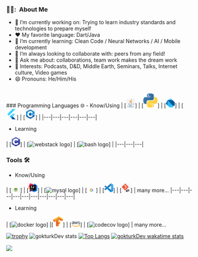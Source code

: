<h3> 👨‍💻: &nbsp;About Me </h3>

- 🔭 I’m currently working on: Trying to learn industry standards and technologies to prepare myself
- :heart: My favorite language: Dart/Java
- 🌱 I’m currently learning: Clean Code / Neural Networks / AI / Mobile development
- 👯 I’m always looking to collaborate with: peers from any field!
- 💬 Ask me about: collaborations, team work makes the dream work
- 💜 Interests: Podcasts, D&D, Middle Earth, Seminars, Talks, Internet culture, Video games
- 😄 Pronouns: He/Him/His 
<br/>
### Programming Languages 🌐
- Know/Using
<!-- https://github.com/gokturkDev/gokturkDev/blob/main/ -->
| [<img src="https://github.com/gokturkDev/gokturkDev/blob/main/java-logo.png" alt="java logo" width="24">] | [<img src="https://github.com/gokturkDev/gokturkDev/blob/main/python-logo.png" alt="python logo" width="38">]
| [<img src="https://github.com/gokturkDev/gokturkDev/blob/main/dart-logo.png" alt="dart logo" width="24">]
|  [<img src="https://github.com/gokturkDev/gokturkDev/blob/main/flutter-logo.png" alt="flutter logo" width="28">]
|  [<img src="https://github.com/gokturkDev/gokturkDev/blob/main/c++-logo.png" alt="ccp logo" width="28">]
|
|---|---|---|---|---|---|

- Learning

| [<img src="https://github.com/gokturkDev/gokturkDev/blob/main/c-logo.png" alt="c logo" width="24">]
| [<img src="https://github.com/gokturkDev/gokturkDev/blob/main/html-css-js-logo.png" alt="webstack logo" width="24">]
|  [<img src="https://github.com/gokturkDev/gokturkDev/blob/main/bash.png" alt="bash logo" width="24">]
|
|---|---|---|

### Tools 🛠️

- Know/Using

| [<img src="https://github.com/gokturkDev/gokturkDev/blob/main/android-studio-logo.png" alt="android studio logo" width="24">]
| [<img src="https://github.com/gokturkDev/gokturkDev/blob/main/intellij-logo.png" alt="intellij logo" width="24">]
| [<img src="https://github.com/gokturkDev/gokturkDev/blob/main/mysql-logo.png" alt="mysql logo" width="24">]
| [<img src="https://github.com/gokturkDev/gokturkDev/blob/main/google-cloud-logo.png" alt="google cloud logo" width="24">]
| [<img src="https://github.com/gokturkDev/gokturkDev/blob/main/vs-code-logo.png" alt="vscode logo" width="24">]
|  [<img src="https://github.com/gokturkDev/gokturkDev/blob/main/git-logo.png" alt="git logo" width="24">]
| many more...
|---|---|---|---|---|---|---|---|---|---|

- Learning

| [<img src="https://github.com/gokturkDev/gokturkDev/blob/main/docker-logo.png" alt="docker logo" width="28">]
|[<img src="https://github.com/gokturkDev/gokturkDev/blob/main/tensor-logo.png" alt="tensor logo" width="26">]
| [<img src="https://github.com/gokturkDev/gokturkDev/blob/main/aws-logo.png" alt="aws logo" width="24">]
| [<img src="https://github.com/gokturkDev/gokturkDev/blob/main/kubernetes-logo.png" alt="codecov logo" width="24">]
| many more...

[![trophy](https://github-profile-trophy.vercel.app/?username=gokturkDev&theme=onedark)](https://github.com/gokturkDev/github-profile-trophy)
![gokturkDev stats](https://github-readme-stats.vercel.app/api?username=gokturkDev&show_icons=true&theme=onedark)
[![Top Langs](https://github-readme-stats.vercel.app/api/top-langs/?username=gokturkDev&langs_count=5)](https://github.com/anuraghazra/github-readme-stats)
[![gokturkDev wakatime stats](https://github-readme-stats.vercel.app/api/wakatime?username=gokturkDev)](https://github.com/anuraghazra/github-readme-stats)

<a href="https://github.com/anuraghazra/convoychat">
  <img align="center" src="https://github-readme-stats.vercel.app/api/pin/?username=TheCodingMisfits&repo=harmony" />
</a>

